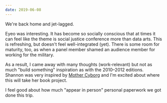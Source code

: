 ```yaml
---
date: 2019-06-08
---
```


We're back home and jet-lagged.

Eyeo was interesting. It has become so socially conscious that at times it can feel like the theme is social justice conference more than data arts. This is refreshing, but doesn't feel well-integrated (yet). There is some room for maturity, too, as when a panel member shamed an audience member for working for the military.

As a result, I came away with many thoughts (work-relevant) but not as much "build something" inspiration as with the 2010–2012 editions. Shannon was very inspired by [Mother Cyborg](http://eyeofestival.com/speaker/diana-nucera/) and I'm excited about where this will take her book project.

I feel good about how much "appear in person" personal paperwork we got done this trip.